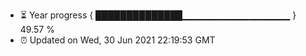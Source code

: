 - ⏳ Year progress { ██████████████▁▁▁▁▁▁▁▁▁▁▁▁▁▁▁▁ } 49.57 %
- ⏰ Updated on Wed, 30 Jun 2021 22:19:53 GMT

